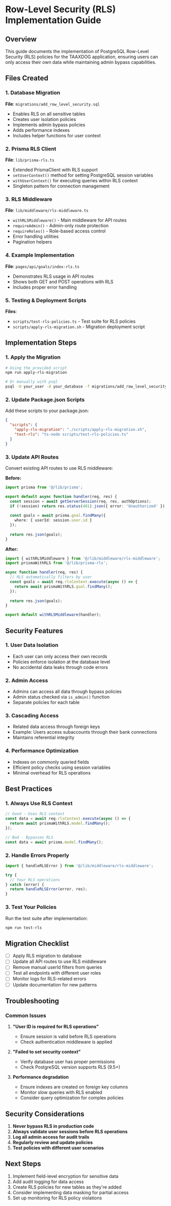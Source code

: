 # Row-Level Security (RLS) Implementation Guide

## Overview
This guide documents the implementation of PostgreSQL Row-Level Security (RLS) policies for the TAAXDOG application, ensuring users can only access their own data while maintaining admin bypass capabilities.

## Files Created

### 1. Database Migration
**File**: `migrations/add_row_level_security.sql`
- Enables RLS on all sensitive tables
- Creates user isolation policies
- Implements admin bypass policies
- Adds performance indexes
- Includes helper functions for user context

### 2. Prisma RLS Client
**File**: `lib/prisma-rls.ts`
- Extended PrismaClient with RLS support
- `setUserContext()` method for setting PostgreSQL session variables
- `withUserContext()` for executing queries within RLS context
- Singleton pattern for connection management

### 3. RLS Middleware
**File**: `lib/middleware/rls-middleware.ts`
- `withRLSMiddleware()` - Main middleware for API routes
- `requireAdmin()` - Admin-only route protection
- `requireRoles()` - Role-based access control
- Error handling utilities
- Pagination helpers

### 4. Example Implementation
**File**: `pages/api/goals/index-rls.ts`
- Demonstrates RLS usage in API routes
- Shows both GET and POST operations with RLS
- Includes proper error handling

### 5. Testing & Deployment Scripts
**Files**: 
- `scripts/test-rls-policies.ts` - Test suite for RLS policies
- `scripts/apply-rls-migration.sh` - Migration deployment script

## Implementation Steps

### 1. Apply the Migration
```bash
# Using the provided script
npm run apply-rls-migration

# Or manually with psql
psql -U your_user -d your_database -f migrations/add_row_level_security.sql
```

### 2. Update Package.json Scripts
Add these scripts to your package.json:
```json
{
  "scripts": {
    "apply-rls-migration": "./scripts/apply-rls-migration.sh",
    "test-rls": "ts-node scripts/test-rls-policies.ts"
  }
}
```

### 3. Update API Routes
Convert existing API routes to use RLS middleware:

**Before:**
```typescript
import prisma from '@/lib/prisma';

export default async function handler(req, res) {
  const session = await getServerSession(req, res, authOptions);
  if (!session) return res.status(401).json({ error: 'Unauthorized' });
  
  const goals = await prisma.goal.findMany({
    where: { userId: session.user.id }
  });
  
  return res.json(goals);
}
```

**After:**
```typescript
import { withRLSMiddleware } from '@/lib/middleware/rls-middleware';
import prismaWithRLS from '@/lib/prisma-rls';

async function handler(req, res) {
  // RLS automatically filters by user
  const goals = await req.rlsContext.execute(async () => {
    return await prismaWithRLS.goal.findMany();
  });
  
  return res.json(goals);
}

export default withRLSMiddleware(handler);
```

## Security Features

### 1. User Data Isolation
- Each user can only access their own records
- Policies enforce isolation at the database level
- No accidental data leaks through code errors

### 2. Admin Access
- Admins can access all data through bypass policies
- Admin status checked via `is_admin()` function
- Separate policies for each table

### 3. Cascading Access
- Related data access through foreign keys
- Example: Users access subaccounts through their bank connections
- Maintains referential integrity

### 4. Performance Optimization
- Indexes on commonly queried fields
- Efficient policy checks using session variables
- Minimal overhead for RLS operations

## Best Practices

### 1. Always Use RLS Context
```typescript
// Good - Uses RLS context
const data = await req.rlsContext.execute(async () => {
  return await prismaWithRLS.model.findMany();
});

// Bad - Bypasses RLS
const data = await prisma.model.findMany();
```

### 2. Handle Errors Properly
```typescript
import { handleRLSError } from '@/lib/middleware/rls-middleware';

try {
  // Your RLS operations
} catch (error) {
  return handleRLSError(error, res);
}
```

### 3. Test Your Policies
Run the test suite after implementation:
```bash
npm run test-rls
```

## Migration Checklist

- [ ] Apply RLS migration to database
- [ ] Update all API routes to use RLS middleware
- [ ] Remove manual userId filters from queries
- [ ] Test all endpoints with different user roles
- [ ] Monitor logs for RLS-related errors
- [ ] Update documentation for new patterns

## Troubleshooting

### Common Issues

1. **"User ID is required for RLS operations"**
   - Ensure session is valid before RLS operations
   - Check authentication middleware is applied

2. **"Failed to set security context"**
   - Verify database user has proper permissions
   - Check PostgreSQL version supports RLS (9.5+)

3. **Performance degradation**
   - Ensure indexes are created on foreign key columns
   - Monitor slow queries with RLS enabled
   - Consider query optimization for complex policies

## Security Considerations

1. **Never bypass RLS in production code**
2. **Always validate user sessions before RLS operations**
3. **Log all admin access for audit trails**
4. **Regularly review and update policies**
5. **Test policies with different user scenarios**

## Next Steps

1. Implement field-level encryption for sensitive data
2. Add audit logging for data access
3. Create RLS policies for new tables as they're added
4. Consider implementing data masking for partial access
5. Set up monitoring for RLS policy violations